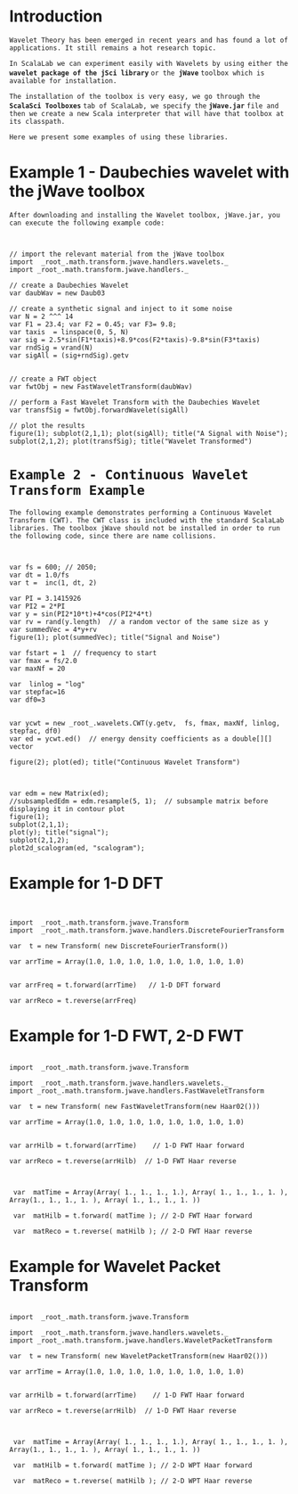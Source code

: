 # Introduction #

`Wavelet Theory has been emerged in recent years and has found a lot of applications. It still remains a hot research topic. `

`In ScalaLab we can experiment easily with Wavelets by using either the ` **`wavelet package of the jSci library`** `or the `**`jWave`** `toolbox which is available for installation. `

`The installation of the toolbox is very easy, we go through the ` **`ScalaSci Toolboxes`** ` tab of ScalaLab, we specify the ` **`jWave.jar`** `file and then we create a new Scala interpreter that will have that toolbox at its classpath. `

`Here we present some examples of using these libraries.`


# Example 1 - Daubechies wavelet with the jWave toolbox #

`After downloading and installing the Wavelet toolbox, jWave.jar, you can execute the following example code:`

```


// import the relevant material from the jWave toolbox
import  _root_.math.transform.jwave.handlers.wavelets._
import _root_.math.transform.jwave.handlers._

// create a Daubechies Wavelet
var daubWav = new Daub03

// create a synthetic signal and inject to it some noise
var N = 2 ^^^ 14
var F1 = 23.4; var F2 = 0.45; var F3= 9.8;
var taxis  = linspace(0, 5, N)
var sig = 2.5*sin(F1*taxis)+8.9*cos(F2*taxis)-9.8*sin(F3*taxis)
var rndSig = vrand(N)
var sigAll = (sig+rndSig).getv


// create a FWT object
var fwtObj = new FastWaveletTransform(daubWav)

// perform a Fast Wavelet Transform with the Daubechies Wavelet
var transfSig = fwtObj.forwardWavelet(sigAll)

// plot the results
figure(1); subplot(2,1,1); plot(sigAll); title("A Signal with Noise");
subplot(2,1,2); plot(transfSig); title("Wavelet Transformed")
```

# `Example 2 - Continuous Wavelet Transform Example` #

`The following example demonstrates performing a Continuous Wavelet Transform (CWT). The CWT class is included with the standard ScalaLab libraries. The toolbox jWave should not be installed in order to run the following code, since there are name collisions.`

```


var fs = 600; // 2050; 
var dt = 1.0/fs 
var t =  inc(1, dt, 2)

var PI = 3.1415926
var PI2 = 2*PI
var y = sin(PI2*10*t)+4*cos(PI2*4*t)
var rv = rand(y.length)  // a random vector of the same size as y
var summedVec = 4*y+rv
figure(1); plot(summedVec); title("Signal and Noise")

var fstart = 1  // frequency to start
var fmax = fs/2.0
var maxNf = 20

var  linlog = "log"
var stepfac=16
var df0=3


var ycwt = new _root_.wavelets.CWT(y.getv,  fs, fmax, maxNf, linlog, stepfac, df0)
var ed = ycwt.ed()  // energy density coefficients as a double[][] vector

figure(2); plot(ed); title("Continuous Wavelet Transform")
 


var edm = new Matrix(ed);
//subsampledEdm = edm.resample(5, 1);  // subsample matrix before displaying it in contour plot
figure(1); 
subplot(2,1,1);
plot(y); title("signal");
subplot(2,1,2);
plot2d_scalogram(ed, "scalogram");

```

# Example for 1-D DFT #

```


import  _root_.math.transform.jwave.Transform
import  _root_.math.transform.jwave.handlers.DiscreteFourierTransform

var  t = new Transform( new DiscreteFourierTransform())

var arrTime = Array(1.0, 1.0, 1.0, 1.0, 1.0, 1.0, 1.0, 1.0)


var arrFreq = t.forward(arrTime)   // 1-D DFT forward

var arrReco = t.reverse(arrFreq)
```

# Example for 1-D FWT, 2-D FWT #
```

import  _root_.math.transform.jwave.Transform

import  _root_.math.transform.jwave.handlers.wavelets._
import _root_.math.transform.jwave.handlers.FastWaveletTransform

var  t = new Transform( new FastWaveletTransform(new Haar02()))

var arrTime = Array(1.0, 1.0, 1.0, 1.0, 1.0, 1.0, 1.0, 1.0)  


var arrHilb = t.forward(arrTime)    // 1-D FWT Haar forward

var arrReco = t.reverse(arrHilb)  // 1-D FWT Haar reverse



 var  matTime = Array(Array( 1., 1., 1., 1.), Array( 1., 1., 1., 1. ), Array(1., 1., 1., 1. ), Array( 1., 1., 1., 1. ))

 var  matHilb = t.forward( matTime ); // 2-D FWT Haar forward

 var  matReco = t.reverse( matHilb ); // 2-D FWT Haar reverse

```


# Example for Wavelet Packet Transform #

```

import  _root_.math.transform.jwave.Transform

import  _root_.math.transform.jwave.handlers.wavelets._
import _root_.math.transform.jwave.handlers.WaveletPacketTransform

var  t = new Transform( new WaveletPacketTransform(new Haar02()))

var arrTime = Array(1.0, 1.0, 1.0, 1.0, 1.0, 1.0, 1.0, 1.0)  


var arrHilb = t.forward(arrTime)    // 1-D FWT Haar forward

var arrReco = t.reverse(arrHilb)  // 1-D FWT Haar reverse



 var  matTime = Array(Array( 1., 1., 1., 1.), Array( 1., 1., 1., 1. ), Array(1., 1., 1., 1. ), Array( 1., 1., 1., 1. ))

 var  matHilb = t.forward( matTime ); // 2-D WPT Haar forward

 var  matReco = t.reverse( matHilb ); // 2-D WPT Haar reverse

```